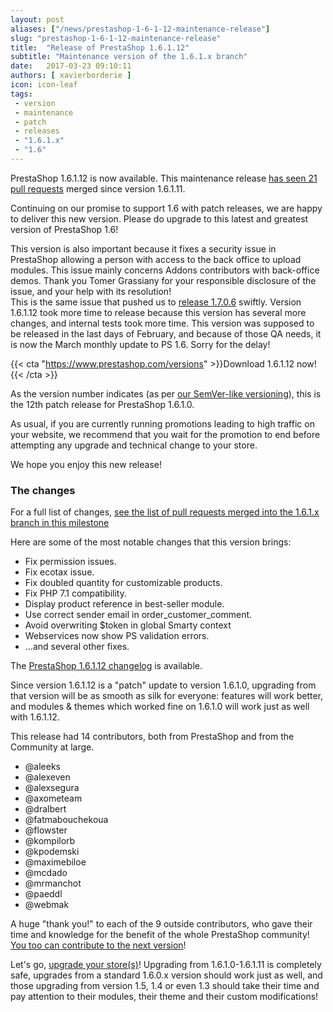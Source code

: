 ```yaml
---
layout: post
aliases: ["/news/prestashop-1-6-1-12-maintenance-release"]
slug: "prestashop-1-6-1-12-maintenance-release"
title:  "Release of PrestaShop 1.6.1.12"
subtitle: "Maintenance version of the 1.6.1.x branch"
date:   2017-03-23 09:10:11
authors: [ xavierborderie ]
icon: icon-leaf
tags:
 - version
 - maintenance
 - patch
 - releases
 - "1.6.1.x"
 - "1.6"
---
```


PrestaShop 1.6.1.12 is now available. This maintenance release [has seen 21 pull requests](https://github.com/PrestaShop/PrestaShop/milestone/17?closed=1) merged since version 1.6.1.11.

Continuing on our promise to support 1.6 with patch releases, we are happy to deliver this new version. Please do upgrade to this latest and greatest version of PrestaShop 1.6!

This version is also important because it fixes a security issue in PrestaShop allowing a person with access to the back office to upload modules. This issue mainly concerns Addons contributors with back-office demos. Thank you Tomer Grassiany for your responsible disclosure of the issue, and your help with its resolution!<br/>
This is the same issue that pushed us to [release 1.7.0.6](http://build.prestashop.com/news/prestashop-1-7-0-6-maintenance-security-release/) swiftly. Version 1.6.1.12 took more time to release because this version has several more changes, and internal tests took more time. This version was supposed to be released in the last days of February, and because of those QA needs, it is now the March monthly update to PS 1.6. Sorry for the delay!

{{< cta "https://www.prestashop.com/versions" >}}Download 1.6.1.12 now!{{< /cta >}}


As the version number indicates (as per [our SemVer-like versioning](http://build.prestashop.com/news/a-more-semantic-versioning-scheme/)), this is the 12th patch release for PrestaShop 1.6.1.0.<br/>

As usual, if you are currently running promotions leading to high traffic on your website, we recommend that you wait for the promotion to end before attempting any upgrade and technical change to your store.

We hope you enjoy this new release!


### The changes

For a full list of changes, [see the list of pull requests merged into the 1.6.1.x branch in this milestone](https://github.com/PrestaShop/PrestaShop/pulls?utf8=%E2%9C%93&q=is%3Amerged%20milestone%3A1.6.1.12%20)

Here are some of the most notable changes that this version brings:

* Fix permission issues.
* Fix ecotax issue.
* Fix doubled quantity for customizable products.
* Fix PHP 7.1 compatibility.
* Display product reference in best-seller module.
* Use correct sender email in order_customer_comment.
* Avoid overwriting $token in global Smarty context
* Webservices now show PS validation errors.
* ...and several other fixes.


The [PrestaShop 1.6.1.12 changelog](https://www.prestashop.com/en/developers-versions/changelog/1.6.1.12-stable) is available.

Since version 1.6.1.12 is a "patch" update to version 1.6.1.0, upgrading from that version will be as smooth as silk for everyone: features will work better, and modules & themes which worked fine on 1.6.1.0 will work just as well with 1.6.1.12.

This release had 14 contributors, both from PrestaShop and from the Community at large. 

* @aleeks
* @alexeven
* @alexsegura
* @axometeam
* @dralbert
* @fatmabouchekoua
* @flowster
* @kompilorb
* @kpodemski 
* @maximebiloe
* @mcdado
* @mrmanchot
* @paeddl
* @webmak

A huge "thank you!" to each of the 9 outside contributors, who gave their time and knowledge for the benefit of the whole PrestaShop community! [You too can contribute to the next version](http://doc.prestashop.com/display/PS16/Contributing+code+to+PrestaShop)!

Let's go, [upgrade your store(s)](http://doc.prestashop.com/display/PS16/Updating+PrestaShop)! Upgrading from 1.6.1.0-1.6.1.11 is completely safe, upgrades from a standard 1.6.0.x version should work just as well, and those upgrading from version 1.5, 1.4 or even 1.3 should take their time and pay attention to their modules, their theme and their custom modifications!
